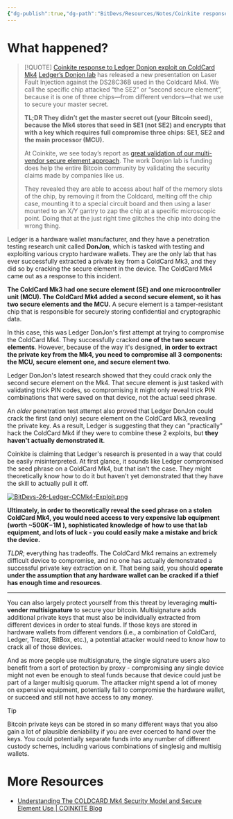 ```yaml
---
{"dg-publish":true,"dg-path":"BitDevs/Resources/Notes/Coinkite response to Ledger Donjon exploit on ColdCard Mk4.md","permalink":"/bit-devs/resources/notes/coinkite-response-to-ledger-donjon-exploit-on-cold-card-mk4/","title":"Coinkite response to Ledger Donjon exploit on ColdCard Mk4","tags":["bitdevs","bitcoin","socratic-26","custody"],"noteIcon":"3","created":"2023-09-14T20:22:37.855-10:00","updated":"2023-09-16T20:13:16.145-10:00"}
---
```




# What happened?

> [!QUOTE] [Coinkite response to Ledger Donjon exploit on ColdCard Mk4](https://blog.coinkite.com/donjon-faults-2023/)
> [Ledger’s Donjon lab](https://donjon.ledger.com/) has released a new presentation on Laser Fault Injection against the DS28C36B used in the Coldcard Mk4. We call the specific chip attacked “the SE2” or “second secure element”, because it is one of three chips—from different vendors—that we use to secure your master secret.
> 
> **TL;DR They didn’t get the master secret out (your Bitcoin seed), because the Mk4 stores that seed in SE1 (not SE2) and encrypts that with a key which requires full compromise three chips: SE1, SE2 and the main processor (MCU).**
> 
> At Coinkite, we see today’s report as [great validation of our multi-vendor secure element approach](https://blog.coinkite.com/understanding-mk4-security-model). The work Donjon lab is funding does help the entire Bitcoin community by validating the security claims made by companies like us.
> 
> They revealed they are able to access about half of the memory slots of the chip, by removing it from the Coldcard, melting off the chip case, mounting it to a special circuit board and then using a laser mounted to an X/Y gantry to zap the chip at a specific microscopic point. Doing that at the just right time glitches the chip into doing the wrong thing.

Ledger is a hardware wallet manufacturer, and they have a penetration testing research unit called **DonJon**, which is tasked with testing and exploiting various crypto hardware wallets. They are the only lab that has ever successfully extracted a private key from a ColdCard Mk3, and they did so by cracking the secure element in the device. The ColdCard Mk4 came out as a response to this incident.

**The ColdCard Mk3 had one secure element (SE) and one microcontroller unit (MCU). The ColdCard Mk4 added a second secure element, so it has two secure elements and the MCU.** A secure element is a tamper-resistant chip that is responsible for securely storing confidential and cryptographic data.

In this case, this was Ledger DonJon's first attempt at trying to compromise the ColdCard Mk4. They successfully cracked **one of the two secure elements**. However, because of the way it's designed, **in order to extract the private key from the Mk4, you need to compromise all 3 components: the MCU, secure element one, and secure element two**.

Ledger DonJon's latest research showed that they could crack only the second secure element on the Mk4. That secure element is just tasked with validating trick PIN codes, so compromising it might only reveal trick PIN combinations that were saved on that device, not the actual seed phrase.

An *older* penetration test attempt also proved that Ledger DonJon could crack the first (and only) secure element on the ColdCard Mk3, revealing the private key. As a result, Ledger is suggesting that they can "practically" hack the ColdCard Mk4 if they were to combine these 2 exploits, but **they haven't actually demonstrated it**.

Coinkite is claiming that Ledger's research is presented in a way that could be easily misinterpreted. At first glance, it sounds like Ledger compromised the seed phrase on a ColdCard Mk4, but that isn't the case. They might theoretically know how to do it but haven't yet demonstrated that they have the skill to actually pull it off. 

[![BitDevs-26-Ledger-CCMk4-Exploit.png](/img/user/para/artifacts/BitDevs-26-Ledger-CCMk4-Exploit.png)](https://x.com/add_BTC/status/1702656477079470157?s=20)

**Ultimately, in order to theoretically reveal the seed phrase on a stolen ColdCard Mk4, you would need access to very expensive lab equipment (worth ~$500K-$1M ), sophisticated knowledge of how to use that lab equipment, and lots of luck - you could easily make a mistake and brick the device.**

*TLDR*; everything has tradeoffs. The ColdCard Mk4 remains an extremely difficult device to compromise, and no one has actually demonstrated a successful private key extraction on it. That being said, you should **operate under the assumption that any hardware wallet can be cracked if a thief has enough time and resources**. 

---

You can also largely protect yourself from this threat by leveraging **multi-vender multisignature** to secure your bitcoin. Multisignature adds additional private keys that must also be individually extracted from different devices in order to steal funds. If those keys are stored in hardware wallets from different vendors (i.e., a combination of ColdCard, Ledger, Trezor, BitBox, etc.), a potential attacker would need to know how to crack all of those devices.

And as more people use multisignature, the single signature users also benefit from a sort of protection by proxy - compromising any single device might not even be enough to steal funds because that device could just be part of a larger multisig quorum. The attacker might spend a lot of money on expensive equipment, potentially fail to compromise the hardware wallet, or succeed and still not have access to any money. 


> [!TIP]
> Bitcoin private keys can be stored in so many different ways that you also gain a lot of plausible deniability if you are ever coerced to hand over the keys. You could potentially separate funds into any number of different custody schemes, including various combinations of singlesig and multisig wallets.

# More Resources
- [Understanding The COLDCARD Mk4 Security Model and Secure Element Use | COINKITE Blog](https://blog.coinkite.com/understanding-mk4-security-model/)